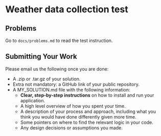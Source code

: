 # Weather data collection test

## Problems

Go to `docs/problems.md` to read the test instruction.

## Submitting Your Work

Please email us the following once you are done:

- A .zip or .tar.gz of your solution.
- Extra not mandatory: a GitHub link of your public repository. 
- A MY_SOLUTION.md file with the following information:
  - **Clear, step-by-step instructions** on how to install and run your application.
  - A high level overview of how you spent your time.
  - A description of your process and approach, including what you think you would have done differently given more time.
  - Some pointers on where to find the relevant logic in your code. 
  - Any design decisions or assumptions you made.
  
